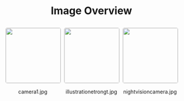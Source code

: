 <style>
    .image-gallery {
        display: flex;
        flex-wrap: wrap;
        gap: 10px;
        justify-content: center;
        padding: 10px;
    }
    .image-gallery img {
        width: 150px;
        height: auto;
        border: 1px solid #ddd;
        border-radius: 5px;
    }
    .image-gallery div {
        flex: 1 1 calc(33.333% - 20px); /* Three images per row on large screens */
        max-width: 150px;
        text-align: center;
    }
    @media (max-width: 768px) {
        .image-gallery div {
            flex: 1 1 calc(50% - 20px); /* Two images per row on medium screens */
        }
    }
    @media (max-width: 480px) {
        .image-gallery div {
            flex: 1 1 100%; /* One image per row on small screens */
        }
    }
</style>
<h1 style ="text-align: center;"> Image Overview </h1> <div class="image-gallery">
<div>
<img src="https://media.evkx.net/multimedia/technology/sensorsandcameras/infrared/camera1_st.jpg">
<p>camera1.jpg</p>
</div>
<div>
<img src="https://media.evkx.net/multimedia/technology/sensorsandcameras/infrared/illustrationetrongt_st.jpg">
<p>illustrationetrongt.jpg</p>
</div>
<div>
<img src="https://media.evkx.net/multimedia/technology/sensorsandcameras/infrared/nightvisioncamera_st.jpg">
<p>nightvisioncamera.jpg</p>
</div>
</div>
